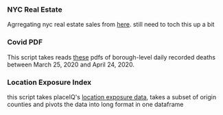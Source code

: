 ### NYC Real Estate

Agrregating nyc real estate sales from [here](https://www1.nyc.gov/site/finance/taxes/property-annualized-sales-update.page). still need to toch this up a bit

### Covid PDF

This script takes reads [these](https://www1.nyc.gov/site/doh/covid/covid-19-data-archive.page) pdfs of borough-level daily recorded deaths between March 25, 2020 and April 24, 2020. 


### Location Exposure Index

this script takes placeIQ's [location exposure data](https://github.com/COVIDExposureIndices/COVIDExposureIndices),
takes a subset of origin counties and pivots the data into long format in one dataframe

